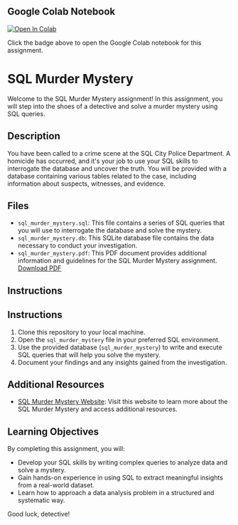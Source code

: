 ## Google Colab Notebook
[![Open In Colab](https://colab.research.google.com/assets/colab-badge.svg)](https://colab.research.google.com/drive/1EfUQe733fRzZWmYHc1N_A2cwbDUxH0xS?usp=sharing)


Click the badge above to open the Google Colab notebook for this assignment.



# SQL Murder Mystery

Welcome to the SQL Murder Mystery assignment! In this assignment, you will step into the shoes of a detective and solve a murder mystery using SQL queries.

## Description

You have been called to a crime scene at the SQL City Police Department. A homicide has occurred, and it's your job to use your SQL skills to interrogate the database and uncover the truth. You will be provided with a database containing various tables related to the case, including information about suspects, witnesses, and evidence.

## Files

- `sql_murder_mystery.sql`: This file contains a series of SQL queries that you will use to interrogate the database and solve the mystery.
- `sql_murder_mystery.db`: This SQLite database file contains the data necessary to conduct your investigation.
- `sql_murder_mystery.pdf`: This PDF document provides additional information and guidelines for the SQL Murder Mystery assignment. [Download PDF](link_to_your_pdf_file)

## Instructions

## Instructions

1. Clone this repository to your local machine.
2. Open the `sql_murder_mystery` file in your preferred SQL environment.
3. Use the provided database (`sql_murder_mystery`) to write and execute SQL queries that will help you solve the mystery.
4. Document your findings and any insights gained from the investigation.

## Additional Resources

- [SQL Murder Mystery Website](https://mystery.knightlab.com/): Visit this website to learn more about the SQL Murder Mystery and access additional resources.

## Learning Objectives

By completing this assignment, you will:
- Develop your SQL skills by writing complex queries to analyze data and solve a mystery.
- Gain hands-on experience in using SQL to extract meaningful insights from a real-world dataset.
- Learn how to approach a data analysis problem in a structured and systematic way.

Good luck, detective!
